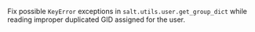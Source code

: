 Fix possible `KeyError` exceptions in `salt.utils.user.get_group_dict`
while reading improper duplicated GID assigned for the user.
